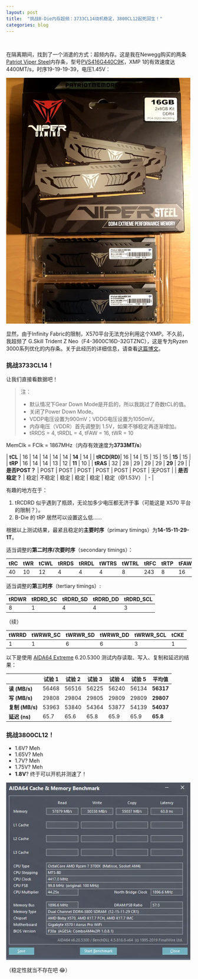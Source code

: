 ```yaml
---
layout: post
title:  "挑战B-Die内存超频：3733CL14烧机稳定，3800CL12起死回生！"
categories: blog
---
```


<div id="google_translate_element"></div>

<script type="text/javascript">
function googleTranslateElementInit() {
  new google.translate.TranslateElement({pageLanguage: 'zh'}, 'google_translate_element');
}
</script>

<script type="text/javascript" src="//translate.google.com/translate_a/element.js?cb=googleTranslateElementInit"></script>

<br>

在隔离期间，找到了一个消遣的方式：超频内存。这是我在Newegg购买的两条[Patriot Viper Steel](https://viper.patriotmemory.com/products/viper-steel-ddr4-performance-memory-ram-viper-gaming-by-patriot-memory)内存条，型号[PVS416G440C9K](https://assets.website-files.com/5cdb2ee0b102f96c3906500f/5dd6b314aa0dd278b0b6efc6_PVS416G440C9K%20Sku%20Sheet_Copyable_062819.pdf)，XMP 1的有效速度达4400MT/s，时序19-19-19-39，电压1.45V：

<img src="/images/viper-steel.webp" alt="包装" width="500"/>

显然，由于Infinity Fabric的限制，X570平台无法充分利用这个XMP。不久前，我超频了 G.Skill Trident Z Neo（F4-3600C16D-32GTZNC），这是专为Ryzen 3000系列优化的内存条。关于此经历的详细信息，请查看[这篇博文](../../../../blog/2019/10/22/overclocking-f4-3600c16d-32gtznc-x570.html)。

### 挑战3733CL14！
让我们直接看数据吧！

> 注：
> 
> * 默认情况下Gear Down Mode是开启的，所以我跳过了奇数tCL的值。
> * 关闭了Power Down Mode。
> * VDDP电压设置为900mV；VDDG电压设置为1050mV。
> * 内存电压（VDDR）首先调整到 1.5V，如果不够稳定再逐渐增加。
> * tRRDS = 4, tRRDL = 4, tFAW = 16, tWR = 10

MemClk = FClk = 1867MHz（内存有效速度为**3733MT/s**）

| **tCL**     | 16   | 14   | 14   | 14   | 14   | **14**  | 14   |
| **tRCD(RD)**| 16   | 14   | 15   | 15   | 15   | **15**  | 15   |
| **tRP**     | 16   | 14   | 14   | 13   | 12   | **11**  | 10   |
| **tRAS**    | 32   | 28   | 29   | 29   | 29   | **29**  | 29   |
| **是否POST？** | POST | POST | POST | POST | POST | POST | 无POST |
| **是否稳定？** | 稳定| 不稳定 | 稳定 | 稳定 | 稳定 | 稳定（@1.53V） | - |

有趣的地方在于：
1. tRCDRD 似乎遇到了瓶颈，无论加多少电压都无济于事（可能这是 X570 平台的限制？）。
2. B-Die 的 tRP 居然可以设置这么低......

根据以上测试结果，最紧且稳定的**主要时序**（primary timings）为**14-15-11-29-1T**。

适当调整的**第二时序/次要时序**（secondary timings）：

| tRC | tWR | tCWL | tRRDS | tRRDL   | tWTRS | tWTRL | tRFC | tRTP | tFAW |
|-----|-----|------|-------|---------|-------|-------|------|------|------|
| 40  | 10  | 12   | 4     | 4       | 4     | 8     | 243  | 8    | 16   |

适当调整的**第三时序**（tertiary timings）:

| tRDWR | tRDRD_SC | tRDRD_SD | tRDRD_DD | tRDRD_SCL |
|-------|----------|----------|----------|-----------|
| 8     | 1        | 4        | 4        | 3         |

（续）

| tWRRD | tWRWR_SC | tWRWR_SD | tWRWR_DD | tWRWR_SCL | tCKE |
|-------|----------|----------|----------|-----------|------|
| 1     | 1        | 6        | 6        | 3         | 1    |

以下是使用 [AIDA64 Extreme](https://www.aida64.com/) 6.20.5300 测试内存读取、写入、复制和延迟的结果：

|                 | 试验 1 | 试验 2 | 试验 3 | 试验 4 | 试验 5 | **平均值** |
|-----------------|-------|-------|-------|-------|-------|-----------|
| **读 (MB/s)**   | 56468 | 56516 | 56225 | 56240 | 56134 | **56317** |
| **写 (MB/s)**   | 29808 | 29804 | 29805 | 29809 | 29809 | **29807** |
| **复制 (MB/s)** | 53963 | 53840 | 54364 | 53877 | 54139 | **54037** |
| **延迟 (ns)**   | 65.7  | 65.6  | 65.8  | 65.9  | 65.9  | **65.8**  |

### 挑战3800CL12！
* 1.6V? Meh
* 1.65V? Meh
* 1.7V? Meh
* 1.75V? Meh
* **1.8V**? 终于可以开机并测速了！

<img src="/images/aida64-3800cl12.webp" alt="3800CL12 tested in AIDA64" width="500"/>

（稳定性就当不存在吧 😂）